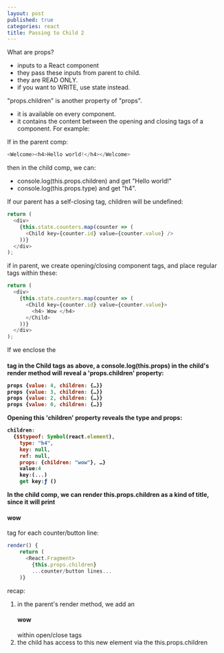 ```yaml
---
layout: post
published: true
categories: react
title: Passing to Child 2
---
```


What are props? 

- inputs to a React component 
- they pass these inputs from parent to child. 
- they are READ ONLY.  
- if you want to WRITE, use state instead.  

"props.children" is another property of "props". 
- it is available on every component. 
- it contains the content between the opening and closing tags of a component. For example:

If in the parent comp:

```javascript
<Welcome><h4>Hello world!</h4></Welcome>

```

then in the child comp, we can:

- console.log(this.props.children) and get "Hello world!"
- console.log(this.props.type) and get "h4".
 

If our parent has a self-closing tag, children will be undefined: 

```javascript
return (
  <div>
    {this.state.counters.map(counter => (
      <Child key={counter.id} value={counter.value} />
    ))}
  </div>
);
```

if in parent, we create opening/closing component tags, and place regular tags within these:

```javascript
return (
  <div>
    {this.state.counters.map(counter => (
      <Child key={counter.id} value={counter.value}>
        <h4> Wow </h4>
      </Child>
    ))}
  </div>
);
```

If we enclose the <h4> tag in the Child tags as above, a console.log(this.props) in the child's render method will reveal a 'props.children' property:

```javascript
props {value: 4, children: {…}}
props {value: 3, children: {…}}
props {value: 2, children: {…}}
props {value: 0, children: {…}}
```

Opening this 'children' property reveals the type and props:

```javascript
children:
  {$$typeof: Symbol(react.element), 
    type: "h4",
    key: null, 
    ref: null, 
    props: {children: "wow"}, …}
    value:4
    key:(...)
    get key:ƒ ()
```

In the child comp, we can render this.props.children as a kind of title, 
since it will print <h4> wow </h4> tag for each counter/button line:

```javascript
render() {
    return (
      <React.Fragment>
        {this.props.children}
        ...counter/button lines...
    )}
```

recap:

1. in the parent's render method, we add an <h4>wow</h4> within open/close <Child> tags
2. the child has access to this new element via the this.props.children  
